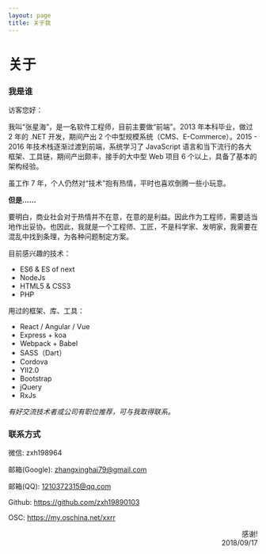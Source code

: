 ```yaml
---
layout: page
title: 关于我
---
```


# 关于

### 我是谁

访客您好：

我叫“张星海”，是一名软件工程师，目前主要做“前端”。2013 年本科毕业，做过 2 年的 .NET 开发，期间产出 2 个中型规模系统（CMS、E-Commerce）。2015 - 2016 年技术栈逐渐过渡到前端，系统学习了 JavaScript 语言和当下流行的各大框架、工具链，期间产出颇丰，接手的大中型 Web 项目 6 个以上，具备了基本的架构经验。

虽工作 7 年，个人仍然对“技术”抱有热情，平时也喜欢倒腾一些小玩意。

**但是......**

要明白，商业社会对于热情并不在意，在意的是利益。因此作为工程师，需要适当地作出妥协。也因此，我就是一个工程师、工匠，不是科学家、发明家，我需要在混乱中找到条理，为各种问题制定方案。

目前感兴趣的技术：

- ES6 & ES of next
- NodeJs
- HTML5 & CSS3
- PHP

用过的框架、库、工具：

- React / Angular / Vue
- Express + koa
- Webpack + Babel
- SASS（Dart）
- Cordova
- YII2.0
- Bootstrap
- jQuery
- RxJs

*有好交流技术者或公司有职位推荐，可与我取得联系。*

### 联系方式

微信: zxh198964

邮箱(Google): zhangxinghai79@gmail.com

邮箱(QQ): 1210372315@qq.com

Github: https://github.com/zxh19890103

OSC: https://my.oschina.net/xxrr

<p style="text-align: right">
感谢!
<br>  
2018/09/17
</p>
